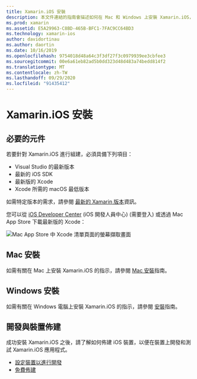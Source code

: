 ```yaml
---
title: Xamarin.iOS 安裝
description: 本文件連結的指南會描述如何在 Mac 和 Windows 上安裝 Xamarin.iOS，以及如何佈建裝置以供測試。
ms.prod: xamarin
ms.assetid: E5A29963-C8BD-465B-BFC1-7FAC9CC64BD3
ms.technology: xamarin-ios
author: davidortinau
ms.author: daortin
ms.date: 10/16/2019
ms.openlocfilehash: 9754018d48a64c3f3df27f3c0979939ee3cbfee3
ms.sourcegitcommit: 00e6a61eb82ad5b0dd323d48d483a74bedd814f2
ms.translationtype: MT
ms.contentlocale: zh-TW
ms.lasthandoff: 09/29/2020
ms.locfileid: "91435412"
---
```

# <a name="xamarinios-installation"></a>Xamarin.iOS 安裝

## <a name="required-components"></a>必要的元件

若要針對 Xamarin.iOS 進行組建，必須具備下列項目：

- Visual Studio 的最新版本
- 最新的 iOS SDK
- 最新版的 Xcode
- Xcode 所需的 macOS 最低版本

如需特定版本的需求，請參閱 [最新的 Xamarin 版本](/xamarin/ios/release-notes/)資訊。

您可以從 [iOS Developer Center](https://developer.apple.com/devcenter/ios/index.action#downloads) \(iOS 開發人員中心\) (需要登入) 或透過 Mac App Store 下載最新版的 Xcode：

![Mac App Store 中 Xcode 清單頁面的螢幕擷取畫面](images/xcode.png "Mac App Store 中的 Xcode")

## <a name="mac-installation"></a>Mac 安裝

如需有關在 Mac 上安裝 Xamarin.iOS 的指示，請參閱 [Mac 安裝](/visualstudio/mac/installation)指南。

## <a name="windows-installation"></a>Windows 安裝

如需有關在 Windows 電腦上安裝 Xamarin.iOS 的指示，請參閱 [ 安裝](~/ios/get-started/installation/windows/index.md)指南。

## <a name="development-and-device-provisioning"></a>開發與裝置佈建

成功安裝 Xamarin.iOS 之後，請了解如何佈建 iOS 裝置，以便在裝置上開發和測試 Xamarin.iOS 應用程式。

- [設定裝置以進行開發](device-provisioning/index.md)
- [免費佈建](~/ios/get-started/installation/device-provisioning/free-provisioning.md)